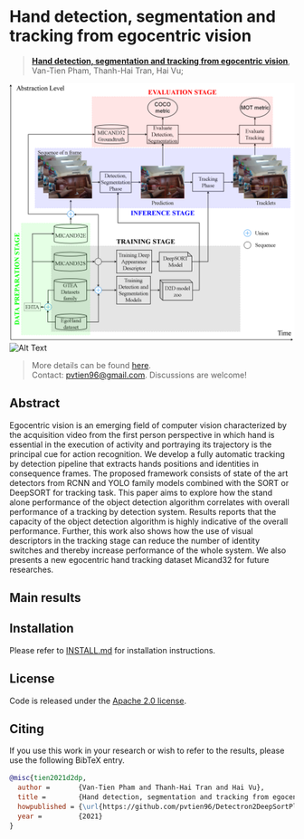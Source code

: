 # Hand detection, segmentation and tracking from egocentric vision
> [**Hand detection, segmentation and tracking from egocentric vision**](https://drive.google.com/file/d/1NBy_ycHNUJDd0zYmKa5PdgmYdfxtBrZM/view?usp=sharing),            
> Van-Tien Pham, Thanh-Hai Tran, Hai Vu;        

![](readme/proposedFramework.png)
![Alt Text](https://media.giphy.com/media/MCjhfIlUY9udz9yOuS/giphy.gif)

> More details can be found [here](https://drive.google.com/file/d/1Vtrm9ewhfSIzIgXPKQhZ0iJUg47X85cr/view?usp=sharing).\
> Contact: [pvtien96@gmail.com](mailto:pvtien96@gmail.com). Discussions are welcome!

## Abstract
Egocentric vision is an emerging field of computer vision characterized by the acquisition video from the first person perspective in which hand is essential in the execution of activity and portraying its trajectory is the principal cue for action recognition. We develop a fully automatic tracking by detection pipeline that extracts hands positions and identities in consequence frames. The proposed framework consists of state of the art detectors from RCNN and YOLO family models combined with the SORT or DeepSORT for tracking task. This paper aims to explore how the stand alone performance of the object detection algorithm correlates with overall performance of a tracking by detection system. Results reports that the capacity of the object detection algorithm is highly indicative of the overall performance. Further, this work also shows how the use of visual descriptors in the tracking stage can reduce the number of identity switches and thereby increase performance of the whole system. We also presents a new egocentric hand tracking dataset Micand32 for future researches.

## Main results

## Installation

Please refer to [INSTALL.md](readme/INSTALL.md) for installation instructions.

## License

Code is released under the [Apache 2.0 license](LICENSE).

## Citing

If you use this work in your research or wish to refer to the results, please use the following BibTeX entry.

```BibTeX
@misc{tien2021d2dp,
  author =       {Van-Tien Pham and Thanh-Hai Tran and Hai Vu},
  title =        {Hand detection, segmentation and tracking from egocentric vision},
  howpublished = {\url{https://github.com/pvtien96/Detectron2DeepSortPlus}},
  year =         {2021}
}
```
